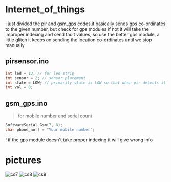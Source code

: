 # Internet_of_things
i just divided the pir and gsm_gps codes,it basically sends gps co-ordinates to the given number, but check for gps modules if not it will take the improper indexing and send fault values, so use the better gps module,
a little glitch it keeps on sending the location co-ordinates until we stop manually 
## pirsensor.ino
```c++
int led = 13; // for led strip
int sensor = 2; // sensor placement
int state = LOW; // primarily state is LOW so that when pir detects it will become high
int val = 0;
```
## gsm_gps.ino
>for mobile number and serial count
```c++
SoftwareSerial Gsm(7, 8);
char phone_no[] = "Your mobile number";
```
! if the gps module doesn't take proper indexing it will give wrong info

# pictures
![cs7](https://user-images.githubusercontent.com/62329524/107241017-7805a400-6a22-11eb-91f7-3dad4c909056.jpg)
![cs8](https://user-images.githubusercontent.com/62329524/107241082-8c49a100-6a22-11eb-9d7f-04b75ba7794f.jpg)
![cs9](https://user-images.githubusercontent.com/62329524/107241131-979ccc80-6a22-11eb-99ad-4d34da905220.jpg)
